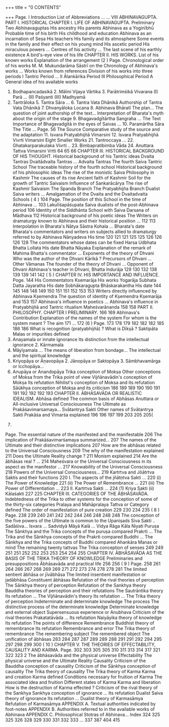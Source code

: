 +++
title = "0 CONTENTS"

+++
Page. 
I 
Introduction List of Abbreviations ... 
... VIII 
ABHINAVAGUPTA. 
PART I. HISTORICAL 
CHAPTER I. 
LIFE OF ABHINAVAGUPTA. Preliminary Two Abhinavaguptas His ancestry His parents Abhinava as a Yoginībhū Probable time of his birth His childhood and education Abhinava as an incarnation of Seṣa His teachers His family and its atmosphere Some events in the family and their effect on his 
young mind His ascetic period His miraculous powers ... Centres of his activity ... The last scene of his earthly existence A bird's-eye view of his life 
CHAPTER II. 
HIS WORKS. List of his known works Explanation of the arrangement 
(2 
) 
Page. 
Chronological order of his works M. M. Mukundarāma Sāstrī on the Chronology of 
Abhinava's works ... Works known from references Division of his works into three periods 
I Tantric Period ... II Ālankārika Period III Philosophical Period A General idea of his available works 
1. Bodhapancadasikā 2. Mālini Vijaya Vārtika 3. Parātrimśikā Vivarana 
(I) Parā ... (II) Paśyanti (III) Madhyamā 
4. Tantrāloka 5. Tantra Sāra ... 6. Tantra Vata Dhānikā 
Authorship of Tantra Vata Dhānikā 7. Dhvanyāloka Locana 8. Abhinava Bhāratī 
The plan... The question of joint authorship of 
the text... Interpretation of Bharata's myth about 
the origin of the stage 9. Bhagavadgītārtha Sangraha ... 
The Text Importance of Bhagavadgitā in the eyes of 
Saivas ... 10. Paramārtha Sāra 
The Title ... 
Page. 
56 
The Source Comparative study of the source and the 
adaptation 11. Isvara Pratyabhijñā Vimarsini 12. Isvara Pratyabhijñā Vivrti Vimarsini 
Eight Smaller Works 21. Tantroccaya ... 22. Ghatakarparakulaka Vivrti .. 23. Bimbapratibimba Vāda 24. Anuttara Tattva Vimarsini Vrtti 
64 
65 
66 
CHAPTER III. 
HISTORICAL BACKGROUND OF HIS THOUGHT. 
Historical background of his Tantric ideas Dvaita Tantras Dvaitādvaita Tantras ... Advaita Tantras The fourth Saiva Tantric School The traceable history of the fourth school Historical background of his philosophic ideas The rise of the monistic Saiva Philosophy in Kashmir 
The causes of its rise Ancient faith of Kashmir Soil for the growth of Tantric Saivaism Influence of Sankarācārya The rise of Kashmir Saivaism The Spanda Branch 
The Pratyabhijña Branch Dualist Saiva writers ... Amalgamation of the Dvaita and the Dvaitadvaita 
Schools 
( 
4 
) 
104 
Page. The position of this School in the time of Abhinava ... 103 Lakulīśapāśupata Saiva dualists of the post-Abhinava period 
106 Identity of the Siddhānta School with Saiva Darsana 
of Mādhava 
112 
Historical background of his poetic ideas The Writers on dramaturgy known to Abhinava and 
their historical position 
... 
112 
113 
Interpolation in Bharata's Nātya Sāstra Kohala ... Bharata's date Bharata's commentators and writers on subjects allied 
to dramaturgy referred to by Abhinava Nānyadeva His time 
120 
121 
121 
125 125 
126 
126 126 128 
The commentators whose dates can be fixed 
Harsa Udbhata Bhatta Lollata His date Bhatta Nāyaka Explanation of the remark of Mahima Bhatta's 
commentator ... Exponents of the theory of Dhvani Who was the author of the Dhvani Kārikā ? 
Precursors of Dhvani ... Other Vāmanas The founder of the theory of Dhvani ... Opponent of Dhvani Abhinava's teacher in Dhvani, Bhatta Indurāja 
129 
130 
132 
138 139 139 141 142 
( 5 
) 
CHAPTER IV. 
HIS IMPORTANCE AND INFLUENCE. 
Poge. 
144 
His Commentators 
Ksemarāja His works Yogarāja Subhata Datta Jayaratha His date Sobhākaragupta Bhāskarakantha His date 
144 145 148 148 149 150 151 
151 
152 
153 153 
Writers directly influenced by Abhinava 
Kṣemendra The question of identity of Kṣemendra 
Kṣemarāja 
and 
153 
157 
Abhinava's influence in poetics 
... Abhinava's influence in Pratyabhijñā and Tantric 
ritualism Maheśvarānanda 
158 158 
PART II. 
PHILOSOPHY. 
CHAPTER I 
PRELIMINARY. 
166 169 
Abhinava's Contribution Explanation of the names of the system For whom is the system meant ? The aim 
171 
... 
172 
(6 
) 
Page. 
173 178 179 182 182 182 185 186 
186 
What is recognition (pratyabhijñā) ? What is Dīkṣā ? Saktipāta Malas or impurities defined 
1. Anayamala or innate ignorance 
Its distinction from the intellectual ignorance 2. Kārmamala 
3. Māyīyamala ... The means of liberation from bondage... The intellectual and the spiritual knowledge 
1. Kriyopāya or Āṇavopāya 2. Jānopāya or Saktopāya 3. Sāmbhavamārga or Icchopāya... 
4. Anupāya or Anandopāya Trika conception of Mokṣa Other conceptions of Moksa from the Trika point 
of view Vijñānavādin's conception of Mokṣa Its refutation Nihilist's conception of Moksa and its refutation Sāükhya conception of Mokṣa and its criticism 
186 189 
189 190 
190 
191 
191 
192 192 192 193 
CHAPTER II. 
ĀBHĀSAVĀDA OR REALISTIC IDEALISM. 
Abhāsa defined The common basis of Abhāsas Anuttara or All-inclusive Universal Consciousness The Ultimate as Prakāśavimarsamaya... Svātantrya Sakti Other names of Svātantrya Sakti Prakāśa and Vimarśa explained 
196 196 197 199 203 205 205( 
7) 
Page. 
The essential nature of the manifested and the 
manifestable 
206 The implication of Prakāśavimarśamaya summarized... 207 The names of the Ultimate and their distinctive 
implications 
207 How are the abhāsas related to the Universal 
Consciousness 
209 The why of the manifestation explained 
211 Does the Ultimate Reality change ? 
211 Monism explained 
214 Are the ābhāsas real ? ... 
214 Maheśvara or the Universal Consciousness in its aspect 
as the manifestor ... 
217 Knowability of the Universal Consciousness 
218 Powers of the Universal Consciousness... 
219 Kartrtva and Jõātrtva Saktis and their functions 220 I. The aspects of the jñātṇtva Sakti ... 
220 (i) The Power of Knowledge 
221 (ii) The Power of Remembrance ... 
221 (iii) The Power of Differentiation ... 
223 II. Kartrtva Sakti ... 
224 (1) Kriya Sakti (ii) Kālaśakti 
227 
225 
CHAPTER III. 
CATEGORIES OF THE ĀBHĀSAVĀDA. Indebtedness of the Trika to other systems for the 
conception of some of the thirty-six categories Pralaya and Mahāpralaya Tattva or Category defined The order of manifestation of pure creation 
229 230 234 235 
( 
8 
) 
Page. 
238 
239 
240 
241 242 
242 
244 
246 
248 
248 248 
The conception of the five powers of the Ultimate is 
common to the Upaniṣads Siva Sakti .. Sadāśiva... Isvara ... Sadvidyā Māyā Kalā ... Vidya Rāga Kāla Niyati Puruṣa The Sānkhya and the Trika concepts of the puruṣa 
compared Prakrti ... The Trika and the Sānkhya concepts of the Prakrti 
compared Buddhi ... The Sānkhya and the Trika concepts of Buddhi 
compared Ahankāra Manas or mind 
The remaining twenty tattvas The Trika conception of senses 
249 249 
251 251 
252 252 
253 253 
254 
254 255 
CHAPTER IV. 
ĀBHĀSAVĀDA AS THE BASIS OF THE TRIKA THEORY OF 
KNOWLEDGE Preliminaries and presuppositions Ābhāsavāda and practical life 
256 
256 
( 
9 
) 
Page. 
258 261 264 266 267 268 269 269 271 272 
273 
274 278 278 281 
The limited sentient ābhāsa or jīvābhāsa The limited insentient manifestation or jadābhāsa Constituent ābhāsas Refutation of the rival theories of perception 
The Sānkhya theory of perception Refutation of the Sankhya theory Bauddha theories of perception and their refutations The Sautrāntika theory 
Its refutation ... The Vijñānavādin's theory 
Its refutation ... The Trika theory of perception 
Indeterminate and determinate knowledge The process The distinctive process of the determinate knowledge Determinate knowledge and external object 
Supersensuous experience or Anubhava Criticism of the rival theories 
Prakatatāvāda ... Its refutation Naiyāyika theory of knowledge 
Its refutation The points of difference Remembrance 
Buddhist theory of remembrance Its refutation 
Remembrance and error The Trika theory of remembrance 
The remembering subject The remembered object The unification of ābhāsas 
283 
284 
287 287 
289 
289 288 
291 
291 
292 
294 
295 
297 298 299 300 
( 10 
) 
CHAPTER V. 
THE THEORIES OF EFFECTABILITY, CAUSALITY AND KARMA. 
Page. 
302 303 
305 305 310 
311 313 314 317 321 322 
323 
2 
The ābhāsavāda and the physical universe Effectability The physical universe and the Ultimate Reality Causality Criticism of the Bauddha conception of causality Criticism of the Sānkhya conception of causality The Trika theory of causality The Trika theory of Karma Karma and creation Karma defined Conditions necessary for fruition of Karma The associated idea and fruition Different states of Karma Karma and liberation How is the destruction of Karma effected ? Criticism of the rival theory of the Sankhya 
Sankhya conception of ignorance ... 
Its refutation Dualist Saiva theory of ignorance 
Its refutation ... Dualist theory of Karmasāmya 
Refutation of Karmasāmya APPENDIX A. 
Textual authorities indicated by foot-notes APPENDIX B. 
Authorities referred to in the available works of 
Abhinava APPENDIX C. 
Philosophical Stotras of Abhinava... Index 
324 325 325 326 328 329 330 331 332 333 
... 337 
387 
404 415 
